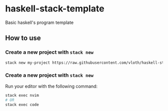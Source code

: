 # haskell-stack-template
Basic haskell's program template

## How to use

### Create a new project with `stack new`
```bash
stack new my-project https://raw.githubusercontent.com/vloth/haskell-stack-template/master/template.hsfiles
```

### Create a new project with `stack new`
Run your editor with the following command:
```bash
stack exec nvim
# OR
stack exec code
```
